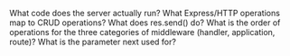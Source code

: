 What code does the server actually run?
What Express/HTTP operations map to CRUD operations?
What does res.send() do?
What is the order of operations for the three categories of middleware (handler, application, route)?
What is the parameter next used for?
